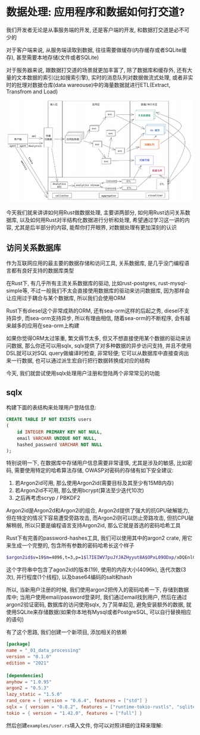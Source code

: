 # 数据处理: 应用程序和数据如何打交道?

我们开发者无论是从事服务端的开发, 还是客户端的开发, 和数据打交道是必不可少的

对于客户端来说, 从服务端读取到数据, 往往需要做缓存(内存缓存或者SQLite缓存), 甚至需要本地存储(文件或者SQLite)

对于服务器来说, 跟数据打交道的场景就更加丰富了, 除了数据库和缓存外, 还有大量的文本数据的索引(比如搜索引擎), 实时的消息队列对数据做流式处理, 或者非实时的批理对数据仓库(data wareouse)中的海量数据就进行ETL(Extract, Transfrom and Load)

![image-20241225164622329](assets/image-20241225164622329.png)

今天我们就来讲讲如何用Rust做数据处理, 主要讲两部分, 如何用Rust访问关系数据库, 以及如何用Rust对半结构化数据进行分析和处理, 希望通过学习这一讲的内容, 尤其是后半部分的内容, 能帮你打开眼界, 对数据处理有更加深刻的认识

## 访问关系数据库

作为互联网应用的最主要的数据存储和访问工具, 关系数据库, 是几乎没门编程语言都有良好支持的数据库类型

在Rust下, 有几乎所有主流关系数据库的驱动, 比如rust-postgres, rust-mysql-simple等, 不过一般我们不太会直接使用数据库的驱动来访问数据库, 因为那样会让应用过于耦合与某个数据库, 所以我们会使用ORM

Rust下有diesel这个非常成熟的ORM, 还有sea-orm这样的后起之秀, diesel不支持异步, 而sea-orm支持异步, 所以有理由相信, 随着sea-orm的不断程序, 会有越来越多的应用在sea-orm上构建

如果你觉得ORM太过笨重, 繁文缛节太多, 但又不想直接使用某个数据的驱动来访问数据, 那么你还可以用sqlx, sqlx提供了对多种数据的异步访问支持, 并且不使用DSL就可以对SQL query做编译时检查, 非常轻便; 它可以从数据库中直接查询出来一行数据, 也可以通过派生宏自行把行数据转换成对应的结构

今天, 我们就尝试使用sqlx处理用户注册和登陆两个非常常见的功能

## sqlx

构建下面的表结构来处理用户登陆信息:

```sql
CREATE TABLE IF NOT EXISTS users
(
    id INTEGER PRIMARY KEY NOT NULL,
    email VARCHAR UNIQUE NOT NULL,
    hashed_password VARCHAR NOT NULL
);
```

特别说明一下, 在数据库中存储用户信息需要非常谨慎, 尤其是涉及的敏感, 比如密码, 需要使用特定的哈希算法存储, OWASP对密码的存储有如下安全建议:

1. 若Argon2id可用, 那么使用Argon2id(需要目标及其至少有15MB内存)
2. 若Argon2id不可用, 那么使用bcrypt(算法至少迭代10次)
3. 之后再考虑scryp / PBKDF2

Argon2id是Argon2d和Argon2i的组合, Argon2d提供了强大的抗GPU破解能力, 但在特定的情况下容易遭受旁路攻击, 而Argon2i则可以防止旁路攻击, 但抗CPU破解稍弱, 所以只要是编程语言支持Argon2id, 那么它就是首选的密码哈希工具

Rust下有完善的password-hashes工具, 我们可以使用其中的argon2 crate, 用它来生成一个完整的, 包含所有参数的密码哈希长这个样子

```bash
$argon2id$v=19$m=4096,t=3,p=1$l7IEIWV7puJYJAZHyyut8A$OPxL09ODxp/xDQEnlG1NWdOsTr7RzuleBtiYQsnCyXY
```

这个字符串中包含了agon2id的版本(19), 使用的内存大小(4096k), 迭代次数(3次), 并行程度(1个线程), 以及base64编码的salt和hash

所以, 当新用户注册的时候, 我们使用argon2把传入的密码哈希一下, 存储到数据库中; 当用户使用email/password登录时, 我们通过email找到用户, 然后在通过argon2验证密码, 数据库的访问使用sqlx, 为了简单起见, 避免安装额外的数据, 就使用SQLite来存储数据(如果你本地有Mysql或者PostgreSQL, 可以自行替换相应的语句)

有了这个思路, 我们创建一个新项目, 添加相关的依赖

```toml
[package]
name = "_01_data_processing"
version = "0.1.0"
edition = "2021"

[dependencies]
anyhow = "1.0.95"
argon2 = "0.5.3"
lazy_static = "1.5.0"
rand_core = { version = "0.6.4", features = ["std"] }
sqlx = { version = "0.8.2", features = ["runtime-tokio-rustls", "sqlite"] }
tokio = { version = "1.42.0", features = ["full"] }
```

然后创建`examples/user.rs`填入文件, 你可以对照详细的注释来理解:

```rust
```

